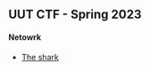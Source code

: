 ## UUT CTF - Spring 2023
#### Netowrk 
- [The shark](https://github.com/behnambm/writeups/blob/main/uut/spring-2023/network/the-shark.md)


